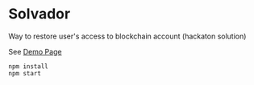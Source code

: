 # Solvador

Way to restore user's access to blockchain account (hackaton solution)

See [Demo Page](https://solvador-demo.github.io)

```
npm install
npm start
```
